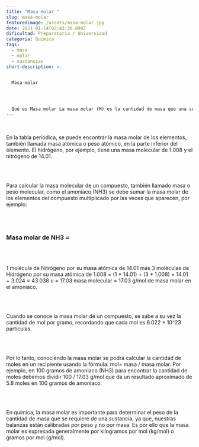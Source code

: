 ```yaml
---
title: "Masa molar "
slug: masa-molar
featuredimage: /assets/masa-molar.jpg
date: 2021-01-14T02:43:36.898Z
dificultad: Preparatoria / Universidad
categoria: Química
tags:
  - masa
  - molar
  - sustancias
short-description: >-
  

  Masa molar 




  Qué es Masa molar La masa molar (M) es la cantidad de masa que una sustancia contiene en un mol. Un mol se define como 6.022 * 10 elevado a 23 partículas.
---
```

<br/>

En la tabla periódica, se puede encontrar la masa molar de los elementos, también llamada masa atómica o peso atómico, en la parte inferior del elemento. El hidrógeno, por ejemplo, tiene una masa molecular de 1.008 y el nitrógeno de 14.01.

<br/><br/>

Para calcular la masa molecular de un compuesto, también llamado masa o peso molecular, como el amoníaco (NH3) se debe sumar la masa molar de los elementos del compuesto multiplicado por las veces que aparecen, por ejemplo:

<br/><br/>

### Masa molar de NH3 =

<br/><br/>

1 molécula de Nitrógeno por su masa atómica de 14.01 más 3 moléculas de Hidrógeno por su masa atómica de 1.008 = (1 \* 14.01) + (3 \* 1.008) = 14.01 + 3.024 = 43.038 u = 17.03 masa molecular = 17.03 g/mol de masa molar en el amoníaco.

<br/><br/>

Cuando se conoce la masa molar de un compuesto, se sabe a su vez la cantidad de mol por gramo, recordando que cada mol es 6.022 * 10^23 partículas.

<br/><br/>

Por lo tanto, conociendo la masa molar se podrá calcular la cantidad de moles en un recipiente usando la fórmula: mol= masa / masa molar. Por ejemplo, en 100 gramos de amoniaco (NH3) para encontrar la cantidad de moles debemos dividir 100 / 17.03 g/mol que da un resultado aproximado de 5.8 moles en 100 gramos de amoniaco.

<br/><br/>

En química, la masa molar es importante para determinar el peso de la cantidad de masa que se requiere de una sustancia, ya que, nuestras balanzas están calibradas por peso y no por masa. Es por ello que la masa molar es expresada generalmente por kilogramos por mol (kg/mol) o gramos por mol (g/mol).